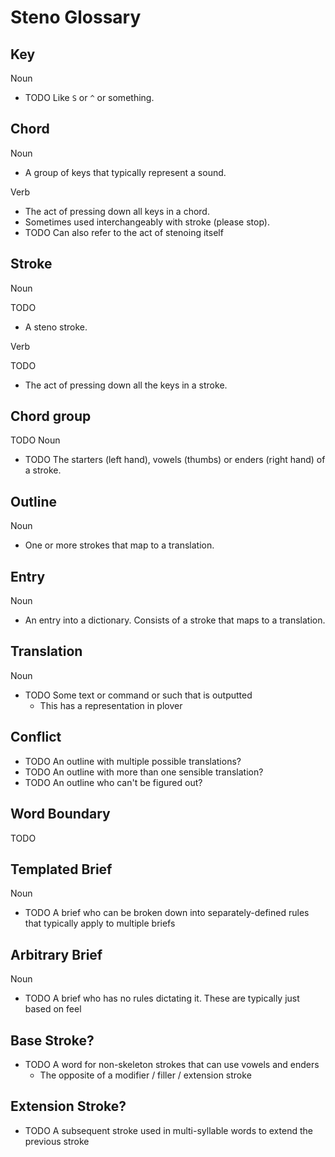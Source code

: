 # Steno Glossary

## Key
Noun

- TODO Like `S` or `^` or something.


## Chord
Noun

- A group of keys that typically represent a sound.

Verb
- The act of pressing down all keys in a chord.
- Sometimes used interchangeably with stroke (please stop).
- TODO Can also refer to the act of stenoing itself

## Stroke
Noun

TODO
- A steno stroke.

Verb

TODO
- The act of pressing down all the keys in a stroke.

## Chord group
TODO
Noun

- TODO The starters (left hand), vowels (thumbs) or enders (right hand) of a stroke.

## Outline
Noun

- One or more strokes that map to a translation.

## Entry
Noun

- An entry into a dictionary. Consists of a stroke that maps to a translation.

## Translation
Noun

- TODO Some text or command or such that is outputted
  - This has a representation in plover

## Conflict

- TODO An outline with multiple possible translations?
- TODO An outline with more than one sensible translation?
- TODO An outline who can't be figured out?

## Word Boundary

TODO

## Templated Brief
Noun

- TODO A brief who can be broken down into separately-defined rules that typically apply to multiple briefs

## Arbitrary Brief
Noun

- TODO A brief who has no rules dictating it. These are typically just based on feel

## Base Stroke?
- TODO A word for non-skeleton strokes that can use vowels and enders
  - The opposite of a modifier / filler / extension stroke

## Extension Stroke?
- TODO A subsequent stroke used in multi-syllable words to extend the previous stroke

